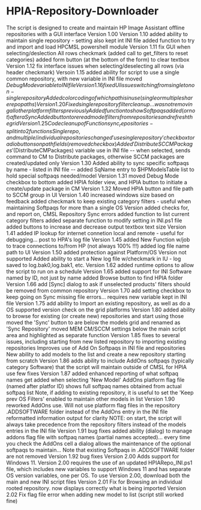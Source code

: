 # HPIA-Repository-Downloader
The script is designed to create and maintain HP Image Assistant offline repositories with a GUI interface
Version 1.00
    Version 1.10
        added ability to maintain single repository - setting also kept int INI file
        added function to try and import and load HPCMSL powershell module
    Version 1.11
        fix GUI when selecting/deslection All rows checkmark (added call to get_filters to reset categories)
        added form button (at the bottom of the form) to clear textbox
    Version 1.12
        fix interface issues when selecting/deselecting all rows (via header checkmark)
    Versoin 1.15
        added ability for script to use a single common repository, with new variable in INI file
        moved $DebugMode variable to INI file
    Version 1.16
        fixed UI issue switching from single to non-single repository
        Added color coding of which path is in use (single or multiple share repo paths)
    Version 1.20
        Fixed single repository filter cleanup... was not removing all other platform filters previously
        Added function to show Softpaqs added (or not) after a Sync
        Added button to reread model filters from repositories and refresh the grid
    Version 1.25
        Code cleanup of Function sync_repositories - split into 2 functions Single repo, and multiple/individual repositories
        changed 'use single repository' checkbox to radio buttons on path fields (removed checkbox)
        Added 'Distribute SCCM Packages' ($DistributeCMPackages) variable use in INI file
            -- when selected, sends command to CM to Distribute packages, otherwise SCCM packages are created/updated only
    Version 1.30
        Added ability to sync specific softpaqs by name - listed in INI file
            -- added SqName entry to $HPModelsTable list to hold special softpaqs needed/model
    Version 1.31
        moved Debug Mode checkbox to bottom
        added HPIA folder view, and HPIA button to initiate a create/update package in CM
    Version 1.32
        Moved HPIA button and file path to SCCM group in UI
    Version 1.40
        increased windows size based on feedback
        added checkmark to keep existing category filters - useful when maintaining Softpaqs for more than a single OS Version
        added checks for, and report on, CMSL Repository Sync errors 
        added function to list current category filters
        added separate function to modify setting in INI.ps1 file
        added buttons to increase and decrease output textbox text size
    Version 1.41
        added IP lookup for internet connetion local and remote - useful for debugging... post to HPA's log file
    Version 1.45
        added New Function w/job to trace connections to/from HP (not always 100% !!!)
        added log file name path to UI
    Version 1.50
        added protection against Platform/OS Version not supported
        Added ability to start a New log file w/checkmark in IU - log saved to log.bak0,log.bak1, etc.
    Version 1.62
        added runtime options to allow the script to run on a schedule
    Version 1.65
        added support for INI Software named by ID, not just by name
        added Browse button to find HPIA folder
    Version 1.66
        add [Sync] dialog to ask if unselected products' filters should be removed from common repository
    Version 1.70
        add setting checkbox to keep going on Sync missing file errors... requires new variable kept in INI file
    Version 1.75
        add ability to Import an existing repository, as well as do a OS supported version check on the grid platforms
    Version 1.80
        added ability to browse for existing (or create new) repositories and start using those
        moved the 'Sync' button to are below the models grid and renamed as  'Sync Repository'
        moved MEM CM/SCCM settings below the main script area and highlighted as separate function
   Version 1.85
        fixes to several issues, including starting from new listed repository to importing existing repositories
        Improves use of Add On Softpaqs in INI file and repositories
        New ability to add models to the list and create a new repository starting from scratch
   Version 1.86
        adds ability to include AddOns softpaqs (typically category Software) that the script will maintain outside of CMSL for HPIA use
        few fixes
   Version 1.87
        added enhanced reporting of what softpaq names get added when selecting 'New Model'
        AddOns platform flag file (named after platfor ID) shows full softpaq names obtained from actual softpaq list
        Note, if adding to existing repository, it is useful to set the 'Keep prev OS Filters' enabled to maintain other models in list
   Version 1.90
        reworked AddOns use. Will not use platform flag files in the repository .ADDSOFTWARE folder instead of the AddOns entry in the INI file
        reformatted information output for clarity
        NOTE: on start, the script will always take precedence from the repository filters instead of the models entries in the INI file
   Version 1.91
        bug fixes
        added ability (dialog) to manage addons flag file with softpaq names (partial names accepted)... every time you check the AddOns cell a dialog
        allows the maintenance of the optional softpaqs to maintain... Note that existing Softpaqs in .ADDSOFTWARE folder are not removed
   Version 1.92
        bug fixes
    Version 2.00
        Adds support for Windows 11. Version 2.00 requires the use of an updated HPIARepo_INI.ps1 file, which includes new variables to support Windows 11 and has separate OS version variables, one per OS. To use Version 2.00, download both the main and new INI script files
    Version 2.01
        Fix for Browsing an individual rooted repository. now displays correctly what is being imported
    Version 2.02
        Fix flag file error when adding new model to list (script still worked fine)
